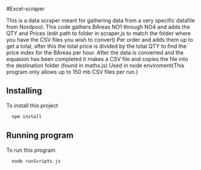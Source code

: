 #Excel-scraper


This is a data scraper meant for gathering data from a very specific datafile from Nordpool. 
This code gathers BAreas NO1 through NO4 and adds the QTY and Prices
(edit path to folder in scraper.js to match the folder where you have the CSV files you wish to convert)
Per order and adds them up to get a total, after this the total price is divided by the total QTY to find the price index for the BAreas per hour.
After the data is converted and the equasion has been completed it makes a CSV file and copies the file into the destination folder (found in maths.js) 
Used in node enviroment(This program only allows up to 150 mb CSV files per run.)


## Installing

To install this project

```bash
  npm install
```


## Running program

To run this program

```bash
  node runScripts.js
```
